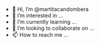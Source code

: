 - 👋 Hi, I’m @martitacandombera
- 👀 I’m interested in ...
- 🌱 I’m currently learning ...
- 💞️ I’m looking to collaborate on ...
- 📫 How to reach me ...

<!---
martitacandombera/martitacandombera is a ✨ special ✨ repository because its `README.md` (this file) appears on your GitHub profile.
You can click the Preview link to take a look at your changes.
--->
